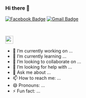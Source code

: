 ### Hi there 👋

[![Facebook Badge](https://img.shields.io/badge/-Subham_Sarangi-4267b2?style=social&&logo=Facebook&logoColor=blue&link=https://www.facebook.com/subham.sarangi.71)](https://www.facebook.com/subham.sarangi.71)
[![Gmail Badge](https://img.shields.io/badge/-subhamsarangi500@gmail.com-c11111?style=social&logo=Gmail&logoColor=red&link=mailto:subhamsarangi500@gmail.com)](mailto:subhamsarangi500@gmail.com)

<br/><p align ="left"><code><img height ="25" src= "https://miro.medium.com/max/918/1*YU6BvZKvxivoEnvqxeG5rw.png"></code></p>
- 🔭 I’m currently working on ...
- 🌱 I’m currently learning ...
- 👯 I’m looking to collaborate on ...
- 🤔 I’m looking for help with ...
- 💬 Ask me about ...
- 📫 How to reach me: ...
- 😄 Pronouns: ...
- ⚡ Fun fact: ...

